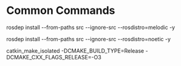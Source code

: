 # Common Commands

rosdep install --from-paths src --ignore-src --rosdistro=melodic -y

rosdep install --from-paths src --ignore-src --rosdistro=noetic -y

catkin_make_isolated -DCMAKE_BUILD_TYPE=Release -DCMAKE_CXX_FLAGS_RELEASE=-O3
